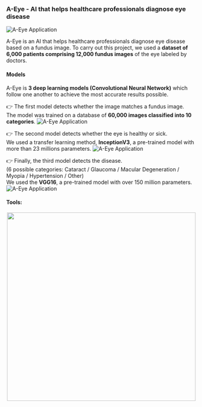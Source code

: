 ### A-Eye - AI that helps healthcare professionals diagnose eye disease

![A-Eye Application](https://www.tdumartin.com/img/A-Eye_WebDesign.png)

A-Eye is an AI that helps healthcare professionals diagnose eye disease based on a fundus image.
To carry out this project, we used a **dataset of 6,000 patients comprising 12,000 fundus images** of the eye labeled by doctors.
<br>

#### Models
A-Eye is **3 deep learning models (Convolutional Neural Network)** which follow one another to achieve the most accurate results possible.

👉 The first model detects whether the image matches a fundus image.<br>
The model was trained on a database of **60,000 images classified into 10 categories**.
![A-Eye Application](https://www.tdumartin.com/img/A-Eye_Webdesign_W.png)

👉 The second model detects whether the eye is healthy or sick.<br>
We used a transfer learning method, **InceptionV3**, a pre-trained model with more than 23 millions parameters.
![A-Eye Application](https://www.tdumartin.com/img/A-Eye_Webdesign_N.png)

👉 Finally, the third model detects the disease.<br> (6 possible categories: Cataract / Glaucoma / Macular Degeneration / Myopia / Hypertension / Other)<br>
We used the **VGG16**, a pre-trained model with over 150 million parameters.
![A-Eye Application](https://www.tdumartin.com/img/A-Eye_Webdesign_D.png)
<br>

#### Tools:
<p align="center">
  <img src="https://www.tdumartin.com/img/A-Eye_tools.png" data-canonical-src="https://www.tdumartin.com/img/A-Eye_tools.png" width="500" />
</p>
